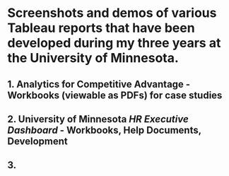 # Screenshots and demos of various Tableau reports that have been developed during my three years at the University of Minnesota.

## 1.  Analytics for Competitive Advantage - Workbooks (viewable as PDFs) for case studies

## 2.  University of Minnesota <i>HR Executive Dashboard</i> - Workbooks, Help Documents, Development

## 3.

